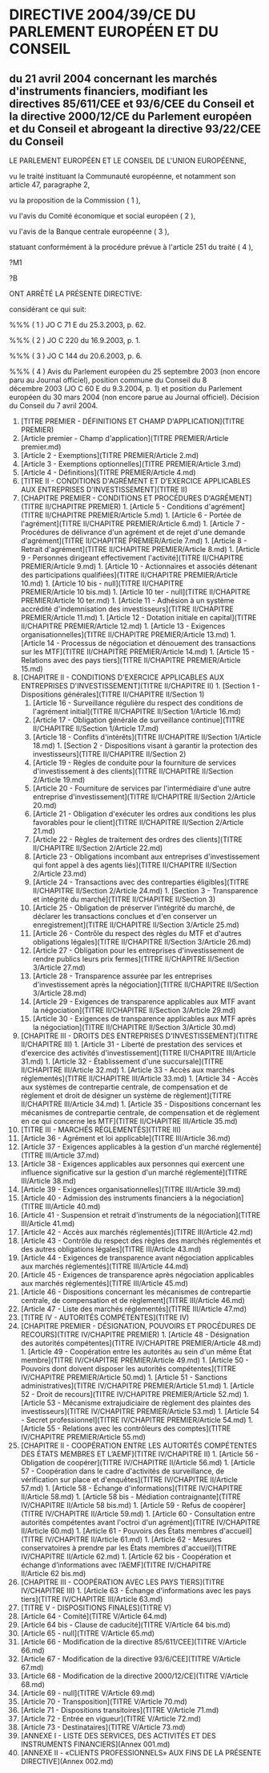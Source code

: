 # DIRECTIVE 2004/39/CE DU PARLEMENT EUROPÉEN ET DU CONSEIL

## du 21 avril 2004 concernant les marchés d'instruments financiers, modifiant les directives 85/611/CEE et 93/6/CEE du Conseil et la directive 2000/12/CE du Parlement européen et du Conseil et abrogeant la directive 93/22/CEE du Conseil

LE PARLEMENT EUROPÉEN ET LE CONSEIL DE L'UNION EUROPÉENNE,

vu le traité instituant la Communauté européenne, et notamment son article 47, paragraphe 2,

vu la proposition de la Commission ( 1 ),

vu l'avis du Comité économique et social européen ( 2 ),

vu l'avis de la Banque centrale européenne ( 3 ),

statuant conformément à la procédure prévue à l'article 251 du traité ( 4 ),

?M1

?B

ONT ARRÊTÉ LA PRÉSENTE DIRECTIVE:

 

 

 

 

 

 

considérant ce qui suit:

 

 

 

 

 

 

 

 

 

 

 

 

 

 

 

 

 

 

 

 

 

 

 

 

 

 

 

 

 

 

 

 

 

 

 

 

 

 

 

 

 

 

 

 

 

 

 

 

 

 

 

 

 

 

 

 

 

 

 

 

 

 

 

 

 

 

 

 

 

 

 

 

 

 

%%% ( 1 ) JO C 71 E du 25.3.2003, p. 62.

%%% ( 2 ) JO C 220 du 16.9.2003, p. 1.

%%% ( 3 ) JO C 144 du 20.6.2003, p. 6.

%%% ( 4 ) Avis du Parlement européen du 25 septembre 2003 (non encore paru au Journal officiel), position commune du Conseil du 8 décembre 2003 (JO C 60 E du 9.3.2004, p. 1) et position du Parlement européen du 30 mars 2004 (non encore parue au Journal officiel). Décision du Conseil du 7 avril 2004.

1. [TITRE PREMIER - DÉFINITIONS ET CHAMP D'APPLICATION](TITRE PREMIER)
  1. [Article premier - Champ d'application](TITRE PREMIER/Article premier.md)
  1. [Article 2 - Exemptions](TITRE PREMIER/Article 2.md)
  1. [Article 3 - Exemptions optionnelles](TITRE PREMIER/Article 3.md)
  1. [Article 4 - Définitions](TITRE PREMIER/Article 4.md)
1. [TITRE II - CONDITIONS D'AGRÉMENT ET D'EXERCICE APPLICABLES AUX ENTREPRISES D'INVESTISSEMENT](TITRE II)
  1. [CHAPITRE PREMIER - CONDITIONS ET PROCÉDURES D'AGRÉMENT](TITRE II/CHAPITRE PREMIER)
    1. [Article 5 - Conditions d'agrément](TITRE II/CHAPITRE PREMIER/Article 5.md)
    1. [Article 6 - Portée de l'agrément](TITRE II/CHAPITRE PREMIER/Article 6.md)
    1. [Article 7 - Procédures de délivrance d'un agrément et de rejet d'une demande d'agrément](TITRE II/CHAPITRE PREMIER/Article 7.md)
    1. [Article 8 - Retrait d'agrément](TITRE II/CHAPITRE PREMIER/Article 8.md)
    1. [Article 9 - Personnes dirigeant effectivement l'activité](TITRE II/CHAPITRE PREMIER/Article 9.md)
    1. [Article 10 - Actionnaires et associés détenant des participations qualifiées](TITRE II/CHAPITRE PREMIER/Article 10.md)
    1. [Article 10 bis - null](TITRE II/CHAPITRE PREMIER/Article 10 bis.md)
    1. [Article 10 ter - null](TITRE II/CHAPITRE PREMIER/Article 10 ter.md)
    1. [Article 11 - Adhésion à un système accrédité d'indemnisation des investisseurs](TITRE II/CHAPITRE PREMIER/Article 11.md)
    1. [Article 12 - Dotation initiale en capital](TITRE II/CHAPITRE PREMIER/Article 12.md)
    1. [Article 13 - Exigences organisationnelles](TITRE II/CHAPITRE PREMIER/Article 13.md)
    1. [Article 14 - Processus de négociation et dénouement des transactions sur les MTF](TITRE II/CHAPITRE PREMIER/Article 14.md)
    1. [Article 15 - Relations avec des pays tiers](TITRE II/CHAPITRE PREMIER/Article 15.md)
  1. [CHAPITRE II - CONDITIONS D'EXERCICE APPLICABLES AUX ENTREPRISES D'INVESTISSEMENT](TITRE II/CHAPITRE II)
    1. [Section 1 - Dispositions générales](TITRE II/CHAPITRE II/Section 1)
      1. [Article 16 - Surveillance régulière du respect des conditions de l'agrément initial](TITRE II/CHAPITRE II/Section 1/Article 16.md)
      1. [Article 17 - Obligation générale de surveillance continue](TITRE II/CHAPITRE II/Section 1/Article 17.md)
      1. [Article 18 - Conflits d'intérêts](TITRE II/CHAPITRE II/Section 1/Article 18.md)
    1. [Section 2 - Dispositions visant à garantir la protection des investisseurs](TITRE II/CHAPITRE II/Section 2)
      1. [Article 19 - Règles de conduite pour la fourniture de services d'investissement à des clients](TITRE II/CHAPITRE II/Section 2/Article 19.md)
      1. [Article 20 - Fourniture de services par l'intermédiaire d'une autre entreprise d'investissement](TITRE II/CHAPITRE II/Section 2/Article 20.md)
      1. [Article 21 - Obligation d'exécuter les ordres aux conditions les plus favorables pour le client](TITRE II/CHAPITRE II/Section 2/Article 21.md)
      1. [Article 22 - Règles de traitement des ordres des clients](TITRE II/CHAPITRE II/Section 2/Article 22.md)
      1. [Article 23 - Obligations incombant aux entreprises d'investissement qui font appel à des agents liés](TITRE II/CHAPITRE II/Section 2/Article 23.md)
      1. [Article 24 - Transactions avec des contreparties éligibles](TITRE II/CHAPITRE II/Section 2/Article 24.md)
    1. [Section 3 - Transparence et intégrité du marché](TITRE II/CHAPITRE II/Section 3)
      1. [Article 25 - Obligation de préserver l'intégrité du marché, de déclarer les transactions conclues et d'en conserver un enregistrement](TITRE II/CHAPITRE II/Section 3/Article 25.md)
      1. [Article 26 - Contrôle du respect des règles du MTF et d'autres obligations légales](TITRE II/CHAPITRE II/Section 3/Article 26.md)
      1. [Article 27 - Obligation pour les entreprises d'investissement de rendre publics leurs prix fermes](TITRE II/CHAPITRE II/Section 3/Article 27.md)
      1. [Article 28 - Transparence assurée par les entreprises d'investissement après la négociation](TITRE II/CHAPITRE II/Section 3/Article 28.md)
      1. [Article 29 - Exigences de transparence applicables aux MTF avant la négociation](TITRE II/CHAPITRE II/Section 3/Article 29.md)
      1. [Article 30 - Exigences de transparence applicables aux MTF après la négociation](TITRE II/CHAPITRE II/Section 3/Article 30.md)
  1. [CHAPITRE III - DROITS DES ENTREPRISES D'INVESTISSEMENT](TITRE II/CHAPITRE III)
    1. [Article 31 - Liberté de prestation des services et d'exercice des activités d'investissement](TITRE II/CHAPITRE III/Article 31.md)
    1. [Article 32 - Établissement d'une succursale](TITRE II/CHAPITRE III/Article 32.md)
    1. [Article 33 - Accès aux marchés réglementés](TITRE II/CHAPITRE III/Article 33.md)
    1. [Article 34 - Accès aux systèmes de contrepartie centrale, de compensation et de règlement et droit de désigner un système de règlement](TITRE II/CHAPITRE III/Article 34.md)
    1. [Article 35 - Dispositions concernant les mécanismes de contrepartie centrale, de compensation et de règlement en ce qui concerne les MTF](TITRE II/CHAPITRE III/Article 35.md)
1. [TITRE III - MARCHÉS RÉGLEMENTÉS](TITRE III)
  1. [Article 36 - Agrément et loi applicable](TITRE III/Article 36.md)
  1. [Article 37 - Exigences applicables à la gestion d'un marché réglementé](TITRE III/Article 37.md)
  1. [Article 38 - Exigences applicables aux personnes qui exercent une influence significative sur la gestion d'un marché réglementé](TITRE III/Article 38.md)
  1. [Article 39 - Exigences organisationnelles](TITRE III/Article 39.md)
  1. [Article 40 - Admission des instruments financiers à la négociation](TITRE III/Article 40.md)
  1. [Article 41 - Suspension et retrait d'instruments de la négociation](TITRE III/Article 41.md)
  1. [Article 42 - Accès aux marchés réglementés](TITRE III/Article 42.md)
  1. [Article 43 - Contrôle du respect des règles des marchés réglementés et des autres obligations légales](TITRE III/Article 43.md)
  1. [Article 44 - Exigences de transparence avant négociation applicables aux marchés réglementés](TITRE III/Article 44.md)
  1. [Article 45 - Exigences de transparence après négociation applicables aux marchés réglementés](TITRE III/Article 45.md)
  1. [Article 46 - Dispositions concernant les mécanismes de contrepartie centrale, de compensation et de règlement](TITRE III/Article 46.md)
  1. [Article 47 - Liste des marchés réglementés](TITRE III/Article 47.md)
1. [TITRE IV - AUTORITÉS COMPÉTENTES](TITRE IV)
  1. [CHAPITRE PREMIER - DÉSIGNATION, POUVOIRS ET PROCÉDURES DE RECOURS](TITRE IV/CHAPITRE PREMIER)
    1. [Article 48 - Désignation des autorités compétentes](TITRE IV/CHAPITRE PREMIER/Article 48.md)
    1. [Article 49 - Coopération entre les autorités au sein d'un même État membre](TITRE IV/CHAPITRE PREMIER/Article 49.md)
    1. [Article 50 - Pouvoirs dont doivent disposer les autorités compétentes](TITRE IV/CHAPITRE PREMIER/Article 50.md)
    1. [Article 51 - Sanctions administratives](TITRE IV/CHAPITRE PREMIER/Article 51.md)
    1. [Article 52 - Droit de recours](TITRE IV/CHAPITRE PREMIER/Article 52.md)
    1. [Article 53 - Mécanisme extrajudiciaire de règlement des plaintes des investisseurs](TITRE IV/CHAPITRE PREMIER/Article 53.md)
    1. [Article 54 - Secret professionnel](TITRE IV/CHAPITRE PREMIER/Article 54.md)
    1. [Article 55 - Relations avec les contrôleurs des comptes](TITRE IV/CHAPITRE PREMIER/Article 55.md)
  1. [CHAPITRE II - COOPÉRATION ENTRE LES AUTORITÉS COMPÉTENTES DES ÉTATS MEMBRES ET L’AEMF](TITRE IV/CHAPITRE II)
    1. [Article 56 - Obligation de coopérer](TITRE IV/CHAPITRE II/Article 56.md)
    1. [Article 57 - Coopération dans le cadre d'activités de surveillance, de vérification sur place et d'enquêtes](TITRE IV/CHAPITRE II/Article 57.md)
    1. [Article 58 - Échange d'informations](TITRE IV/CHAPITRE II/Article 58.md)
    1. [Article 58 bis - Médiation contraignante](TITRE IV/CHAPITRE II/Article 58 bis.md)
    1. [Article 59 - Refus de coopérer](TITRE IV/CHAPITRE II/Article 59.md)
    1. [Article 60 - Consultation entre autorités compétentes avant l'octroi d'un agrément](TITRE IV/CHAPITRE II/Article 60.md)
    1. [Article 61 - Pouvoirs des États membres d'accueil](TITRE IV/CHAPITRE II/Article 61.md)
    1. [Article 62 - Mesures conservatoires à prendre par les États membres d'accueil](TITRE IV/CHAPITRE II/Article 62.md)
    1. [Article 62 bis - Coopération et échange d’informations avec l’AEMF](TITRE IV/CHAPITRE II/Article 62 bis.md)
  1. [CHAPITRE III - COOPÉRATION AVEC LES PAYS TIERS](TITRE IV/CHAPITRE III)
    1. [Article 63 - Échange d'informations avec les pays tiers](TITRE IV/CHAPITRE III/Article 63.md)
1. [TITRE V - DISPOSITIONS FINALES](TITRE V)
  1. [Article 64 - Comité](TITRE V/Article 64.md)
  1. [Article 64 bis - Clause de caducité](TITRE V/Article 64 bis.md)
  1. [Article 65 - null](TITRE V/Article 65.md)
  1. [Article 66 - Modification de la directive 85/611/CEE](TITRE V/Article 66.md)
  1. [Article 67 - Modification de la directive 93/6/CEE](TITRE V/Article 67.md)
  1. [Article 68 - Modification de la directive 2000/12/CE](TITRE V/Article 68.md)
  1. [Article 69 - null](TITRE V/Article 69.md)
  1. [Article 70 - Transposition](TITRE V/Article 70.md)
  1. [Article 71 - Dispositions transitoires](TITRE V/Article 71.md)
  1. [Article 72 - Entrée en vigueur](TITRE V/Article 72.md)
  1. [Article 73 - Destinataires](TITRE V/Article 73.md)
1. [ANNEXE I - LISTE DES SERVICES, DES ACTIVITÉS ET DES INSTRUMENTS FINANCIERS](Annex 001.md)
1. [ANNEXE II - «CLIENTS PROFESSIONNELS» AUX FINS DE LA PRÉSENTE DIRECTIVE](Annex 002.md)
